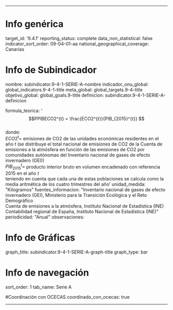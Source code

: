 ---

# Info genérica
target_id: '9.4.1'
reporting_status: complete
data_non_statistical: false
indicator_sort_order: 09-04-01-aa
national_geographical_coverage: Canarias

# Info de Subindicador
nombre: subindicator.9-4-1-SERIE-A-nombre
indicador_onu_global: global_indicators.9-4-1-title
meta_global: global_targets.9-4-title
objetivo_global: global_goals.9-title
definicion: subindicator.9-4-1-SERIE-A-definicion

formula_teorica: '$$PPIBECO2^{t} = \frac{ECO2^{t}}{PIB_{2015}^{t}} $$ <br>
donde: <br>
$ECO2^{t} =$ emisiones de CO2 de las unidades económicas residentes en el año $t$ (se distribuye el total nacional de emisiones de CO2 de la Cuenta de emisiones a la atmósfera en función de las emisiones de CO2 por comunidades autónomas del Inventario nacional de gases de efecto invernadero (GEI))<br>
$PIB_{2015}^{t} =$ producto interior bruto en volumen encadenado con referencia 2015 en el año $t$ <br>
teniendo en cuenta que cada una de estas poblaciones se calcula como la media aritmética de los cuatro trimestres del año'
unidad_medida: "Kilogramos"
fuentes_informacion: "Inventario nacional de gases de efecto invernadero (GEI), Ministerio para la Transición Ecológica y el Reto Demográfico<br>
Cuenta de emisiones a la atmósfera, Instituto Nacional de Estadística (INE)<br>
Contabilidad regional de España, Instituto Nacional de Estadística (INE)"
periodicidad: "Anual"
observaciones: 

# Info de Gráficas
graph_title: subindicator.9-4-1-SERIE-A-graph-title
graph_type: bar

# Info de navegación
sort_order: 1
tab_name: Serie A

#Coordinación con OCECAS
coordinado_con_ocecas: true

---